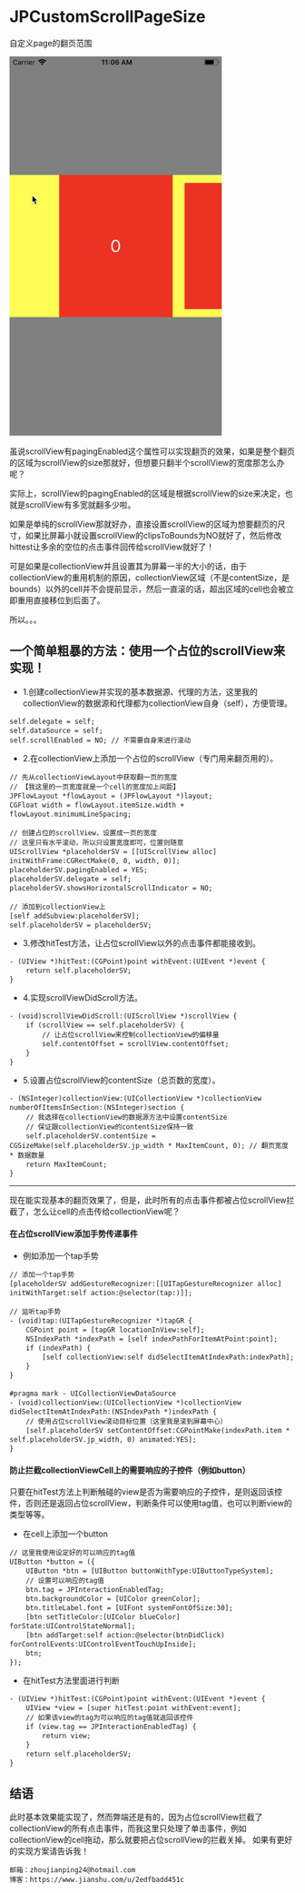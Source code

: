 # JPCustomScrollPageSize

自定义page的翻页范围


![image](https://github.com/Rogue24/JPCustomScrollPageSize/raw/master/Cover/UuLZJX3xlJ.gif)


虽说scrollView有pagingEnabled这个属性可以实现翻页的效果，如果是整个翻页的区域为scrollView的size那就好，但想要只翻半个scrollView的宽度那怎么办呢？

实际上，scrollView的pagingEnabled的区域是根据scrollView的size来决定，也就是scrollView有多宽就翻多少啦。

如果是单纯的scrollView那就好办，直接设置scrollView的区域为想要翻页的尺寸，如果比屏幕小就设置scrollView的clipsToBounds为NO就好了，然后修改hittest让多余的空位的点击事件回传给scrollView就好了！

可是如果是collectionView并且设置其为屏幕一半的大小的话，由于collectionView的重用机制的原因，collectionView区域（不是contentSize，是bounds）以外的cell并不会提前显示，然后一直滚的话，超出区域的cell也会被立即重用直接移位到后面了。

所以。。。


## 一个简单粗暴的方法：使用一个占位的scrollView来实现！

- 1.创建collectionView并实现的基本数据源、代理的方法，这里我的collectionView的数据源和代理都为collectionView自身（self），方便管理。

```obj
self.delegate = self;
self.dataSource = self;
self.scrollEnabled = NO; // 不需要自身来进行滚动
```

- 2.在collectionView上添加一个占位的scrollView（专门用来翻页用的）。

```obj
// 先从collectionViewLayout中获取翻一页的宽度
// 【我这里的一页宽度就是一个cell的宽度加上间距】
JPFlowLayout *flowLayout = (JPFlowLayout *)layout;
CGFloat width = flowLayout.itemSize.width + flowLayout.minimumLineSpacing;

// 创建占位的scrollView，设置成一页的宽度
// 这里只有水平滚动，所以只设置宽度即可，位置则随意
UIScrollView *placeholderSV = [[UIScrollView alloc] initWithFrame:CGRectMake(0, 0, width, 0)]; 
placeholderSV.pagingEnabled = YES;
placeholderSV.delegate = self;
placeholderSV.showsHorizontalScrollIndicator = NO;

// 添加到collectionView上
[self addSubview:placeholderSV];
self.placeholderSV = placeholderSV;
```
	
- 3.修改hitTest方法，让占位scrollView以外的点击事件都能接收到。

```obj
- (UIView *)hitTest:(CGPoint)point withEvent:(UIEvent *)event {
    return self.placeholderSV;
}
```

- 4.实现scrollViewDidScroll方法。

```obj
- (void)scrollViewDidScroll:(UIScrollView *)scrollView {
    if (scrollView == self.placeholderSV) {
        // 让占位scrollView来控制collectionView的偏移量
        self.contentOffset = scrollView.contentOffset;
    }
}
```

- 5.设置占位scrollView的contentSize（总页数的宽度）。

```obj
- (NSInteger)collectionView:(UICollectionView *)collectionView numberOfItemsInSection:(NSInteger)section {
    // 我选择在collectionView的数据源方法中设置contentSize
    // 保证跟collectionView的contentSize保持一致
    self.placeholderSV.contentSize = CGSizeMake(self.placeholderSV.jp_width * MaxItemCount, 0); // 翻页宽度 * 数据数量 
    return MaxItemCount;
}
```

---

现在能实现基本的翻页效果了，但是，此时所有的点击事件都被占位scrollView拦截了，怎么让cell的点击传给collectionView呢？

#### 在占位scrollView添加手势传递事件
- 例如添加一个tap手势
```obj
// 添加一个tap手势
[placeholderSV addGestureRecognizer:[[UITapGestureRecognizer alloc] initWithTarget:self action:@selector(tap:)]];

// 监听tap手势
- (void)tap:(UITapGestureRecognizer *)tapGR {
    CGPoint point = [tapGR locationInView:self];
    NSIndexPath *indexPath = [self indexPathForItemAtPoint:point];
    if (indexPath) {
        [self collectionView:self didSelectItemAtIndexPath:indexPath];
    }
}

#pragma mark - UICollectionViewDataSource
- (void)collectionView:(UICollectionView *)collectionView didSelectItemAtIndexPath:(NSIndexPath *)indexPath {
    // 使用占位scrollView滚动目标位置（这里我是滚到屏幕中心）
    [self.placeholderSV setContentOffset:CGPointMake(indexPath.item * self.placeholderSV.jp_width, 0) animated:YES];
}
```

#### 防止拦截collectionViewCell上的需要响应的子控件（例如button）
只要在hitTest方法上判断触碰的view是否为需要响应的子控件，是则返回该控件，否则还是返回占位scrollView，判断条件可以使用tag值，也可以判断view的类型等等。
- 在cell上添加一个button
```obj
// 这里我使用设定好的可以响应的tag值
UIButton *button = ({
    UIButton *btn = [UIButton buttonWithType:UIButtonTypeSystem];
    // 设置可以响应的tag值
    btn.tag = JPInteractionEnabledTag;
    btn.backgroundColor = [UIColor greenColor];
    btn.titleLabel.font = [UIFont systemFontOfSize:30];
    [btn setTitleColor:[UIColor blueColor] forState:UIControlStateNormal];
    [btn addTarget:self action:@selector(btnDidClick) forControlEvents:UIControlEventTouchUpInside];
    btn;
});
```
- 在hitTest方法里面进行判断
```obj
- (UIView *)hitTest:(CGPoint)point withEvent:(UIEvent *)event {
    UIView *view = [super hitTest:point withEvent:event];
    // 如果该view的tag为可以响应的tag值就返回该控件
    if (view.tag == JPInteractionEnabledTag) {
        return view;
    }
    return self.placeholderSV;
}
```

## 结语
此时基本效果能实现了，然而弊端还是有的，因为占位scrollView拦截了collectionView的所有点击事件，而我这里只处理了单击事件，例如collectionView的cell拖动，那么就要把占位scrollView的拦截关掉。
如果有更好的实现方案请告诉我！

	邮箱：zhoujianping24@hotmail.com
	博客：https://www.jianshu.com/u/2edfbadd451c
